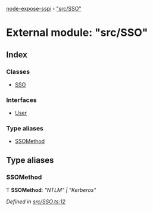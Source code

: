 [node-expose-sspi](../README.md) › ["src/SSO"](_src_sso_.md)

# External module: "src/SSO"

## Index

### Classes

* [SSO](../classes/_src_sso_.sso.md)

### Interfaces

* [User](../interfaces/_src_sso_.user.md)

### Type aliases

* [SSOMethod](_src_sso_.md#ssomethod)

## Type aliases

###  SSOMethod

Ƭ **SSOMethod**: *"NTLM" | "Kerberos"*

*Defined in [src/SSO.ts:12](https://github.com/jlguenego/node-expose-sspi/blob/15baf5f/src/SSO.ts#L12)*
